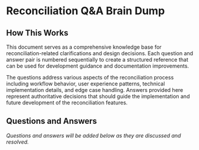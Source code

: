 # Reconciliation Q&A Brain Dump

## How This Works

This document serves as a comprehensive knowledge base for reconciliation-related clarifications and design decisions. Each question and answer pair is numbered sequentially to create a structured reference that can be used for development guidance and documentation improvements.

The questions address various aspects of the reconciliation process including workflow behavior, user experience patterns, technical implementation details, and edge case handling. Answers provided here represent authoritative decisions that should guide the implementation and future development of the reconciliation features.

## Questions and Answers

*Questions and answers will be added below as they are discussed and resolved.*
